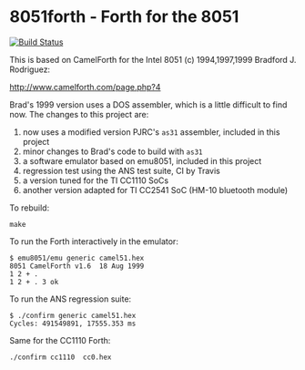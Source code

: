 # 8051forth - Forth for the 8051

[![Build Status](https://travis-ci.org/jamesbowman/8051forth.svg?branch=master)](https://travis-ci.org/jamesbowman/8051forth)

This is based on CamelForth for the Intel 8051 (c) 1994,1997,1999 Bradford J. Rodriguez:

http://www.camelforth.com/page.php?4

Brad's 1999 version uses a DOS assembler, which is a little difficult to find now.
The changes to this project are:

1. now uses a modified version PJRC's `as31` assembler, included in this project
2. minor changes to Brad's code to build with `as31`
3. a software emulator based on emu8051, included in this project
4. regression test using the ANS test suite, CI by Travis
5. a version tuned for the TI CC1110 SoCs
6. another version adapted for TI CC2541 SoC (HM-10 bluetooth module)

To rebuild:

    make

To run the Forth interactively in the emulator:

    $ emu8051/emu generic camel51.hex
    8051 CamelForth v1.6  18 Aug 1999
    1 2 + .
    1 2 + . 3 ok

To run the ANS regression suite:

    $ ./confirm generic camel51.hex
    Cycles: 491549891, 17555.353 ms

Same for the CC1110 Forth:

    ./confirm cc1110  cc0.hex
